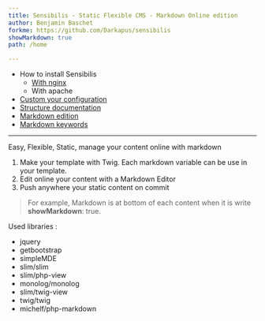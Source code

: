 ```yaml
---
title: Sensibilis - Static Flexible CMS - Markdown Online edition
author: Benjamin Baschet
forkme: https://github.com/Darkapus/sensibilis
showMarkdown: true
path: /home

---
```


- How to install Sensibilis
	- [With nginx](/documentation/install/nginx)
	- With apache
- [Custom your configuration](/documentation/custom)
- [Structure documentation](/documentation/template)
- [Markdown edition](/documentation/markdown)
- [Markdown keywords](/documentation/keywords)

---

Easy, Flexible, Static, manage your content online with markdown

1. Make your template with Twig. Each markdown variable can be use in your template.
2. Edit online your content with a Markdown Editor
3. Push anywhere your static content on commit

> For example, Markdown is at bottom of each content when it is write  **showMarkdown**: true.


Used libraries : 

- jquery
- getbootstrap
- simpleMDE
- slim/slim
- slim/php-view
- monolog/monolog
- slim/twig-view
- twig/twig
- michelf/php-markdown